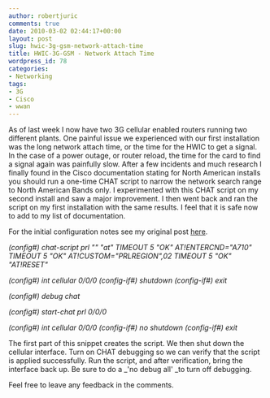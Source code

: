 ```yaml
---
author: robertjuric
comments: true
date: 2010-03-02 02:44:17+00:00
layout: post
slug: hwic-3g-gsm-network-attach-time
title: HWIC-3G-GSM - Network Attach Time
wordpress_id: 78
categories:
- Networking
tags:
- 3G
- Cisco
- wwan
---
```


As of last week I now have two 3G cellular enabled routers running two different plants. One painful issue we experienced with our first installation was the long network attach time, or the time for the HWIC to get a signal. In the case of a power outage, or router reload, the time for the card to find a signal again was painfully slow. After a few incidents and much research I finally found in the Cisco documentation stating for North American installs you should run a one-time CHAT script to narrow the network search range to North American Bands only. I experimented with this CHAT script on my second install and saw a major improvement. I then went back and ran the script on my first installation with the same results. I feel that it is safe now to add to my list of documentation.

For the initial configuration notes see my original post [here](http://robertj.wordpress.com/2010/01/26/hwic-3g-gsm/).

_(config#) chat-script prl "" "at" TIMEOUT 5 "OK" AT!ENTERCND="A710" TIMEOUT 5 "OK" AT!CUSTOM="PRLREGION",02 TIMEOUT 5 "OK" "AT!RESET"_

_(config#) int cellular 0/0/0
(config-if#) shutdown
(config-if#) exit_

_(config#) debug chat_

_(config#) start-chat prl 0/0/0_

_(config#) int cellular 0/0/0
(config-if#) no shutdown
(config-if#) exit_

The first part of this snippet creates the script. We then shut down the cellular interface. Turn on CHAT debugging so we can verify that the script is applied successfully. Run the script, and after verification, bring the interface back up. Be sure to do a _'no debug all' _to turn off debugging.

Feel free to leave any feedback in the comments.
